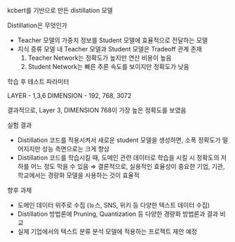kcbert를 기반으로 만든 distillation 모델

Distillation은 무엇인가
- Teacher 모델의 가중치 정보를 Student 모델에 효율적으로 전달하는 모델
- 지식 증류 모델 내 Teacher 모델과 Student 모델은 Tradeoff 관계 존재
  1. Teacher Network는 정확도가 높지만 연산 비용이 높음
  2. Student Network는 빠른 추론 속도를 보이지만 정확도가 낮음

학습 후 테스트 파라미터

LAYER - 1,3,6
DIMENSION - 192, 768, 3072

결과적으로, Layer 3, DIMENSION 768이 가장 높은 정확도를 보였음

실험 결과
- Distillation 코드를 적용시켜서 새로운 student 모델을 생성하면, 소폭 정확도가 떨어지지만 성능 측면으로는 크게 향상
- Distillation 코드를 학습시킬 때, 도메인 관련 데이터로 학습을 시킬 시 정확도의 저하를 어느 정도 막을 수 있음
⇒ 결론적으로, 실용적인 효율성이 중요한 기업, 기관, 학교에서는 경량화 모델을 사용하는 것이 효율적

향후 과제
- 도메인 데이터 위주로 수집 (뉴스, SNS, 위키 등 다양한 텍스트 데이터 수집)
- Distillation 방법론에 Pruning, Quantization 등 다양한 경량화 방법론과 결과 비교
- 실제 기업에서의 텍스트 분류 분석 모델에 적용하는 프로젝트 제안 예정

